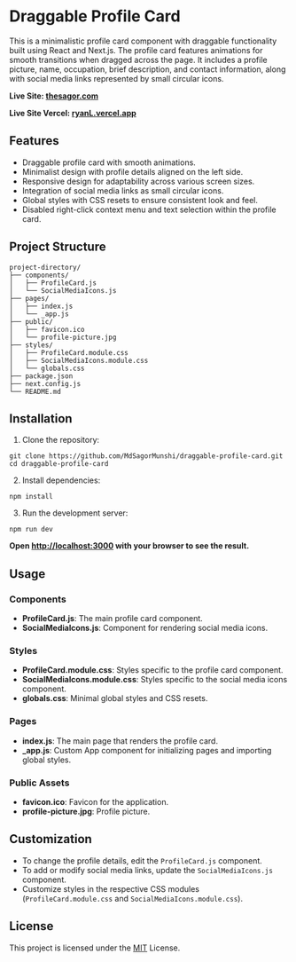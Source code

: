 # Draggable Profile Card

This is a minimalistic profile card component with draggable functionality built using React and Next.js. The profile card features animations for smooth transitions when dragged across the page. It includes a profile picture, name, occupation, brief description, and contact information, along with social media links represented by small circular icons.

**Live Site: [thesagor.com](https://thesagor.com)**

**Live Site Vercel: [ryanL.vercel.app](https://ryanl.vercel.app)**
## Features

- Draggable profile card with smooth animations.
- Minimalist design with profile details aligned on the left side.
- Responsive design for adaptability across various screen sizes.
- Integration of social media links as small circular icons.
- Global styles with CSS resets to ensure consistent look and feel.
- Disabled right-click context menu and text selection within the profile card.

## Project Structure
```
project-directory/
├── components/
│   ├── ProfileCard.js
│   └── SocialMediaIcons.js
├── pages/
│   ├── index.js
│   └── _app.js
├── public/
│   ├── favicon.ico
│   └── profile-picture.jpg
├── styles/
│   ├── ProfileCard.module.css
│   ├── SocialMediaIcons.module.css
│   └── globals.css
├── package.json
├── next.config.js
└── README.md
```



## Installation

1. Clone the repository:
```
git clone https://github.com/MdSagorMunshi/draggable-profile-card.git
cd draggable-profile-card
```

2. Install dependencies:
```
npm install
```
3. Run the development server:
 ```
npm run dev 
```

   **Open [http://localhost:3000](http://localhost:3000) with your browser to see the result.**

## Usage

### Components

- **ProfileCard.js**: The main profile card component.
- **SocialMediaIcons.js**: Component for rendering social media icons.

### Styles

- **ProfileCard.module.css**: Styles specific to the profile card component.
- **SocialMediaIcons.module.css**: Styles specific to the social media icons component.
- **globals.css**: Minimal global styles and CSS resets.

### Pages

- **index.js**: The main page that renders the profile card.
- **_app.js**: Custom App component for initializing pages and importing global styles.

### Public Assets

- **favicon.ico**: Favicon for the application.
- **profile-picture.jpg**: Profile picture.

## Customization

- To change the profile details, edit the `ProfileCard.js` component.
- To add or modify social media links, update the `SocialMediaIcons.js` component.
- Customize styles in the respective CSS modules (`ProfileCard.module.css` and `SocialMediaIcons.module.css`).

## License

This project is licensed under the [MIT](LICENSE) License.
